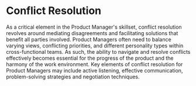 # Conflict Resolution

As a critical element in the Product Manager's skillset, conflict resolution revolves around mediating disagreements and facilitating solutions that benefit all parties involved. Product Managers often need to balance varying views, conflicting priorities, and different personality types within cross-functional teams. As such, the ability to navigate and resolve conflicts effectively becomes essential for the progress of the product and the harmony of the work environment. Key elements of conflict resolution for Product Managers may include active listening, effective communication, problem-solving strategies and negotiation techniques.